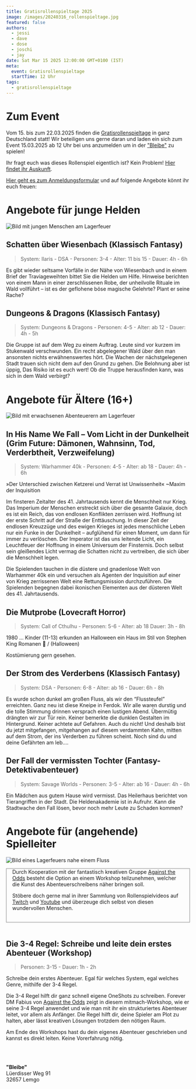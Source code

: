 ```yaml
---
title: Gratisrollenspieltage 2025
image: /images/20240316_rollenspieltage.jpg
featured: false
authors:
  - jessi
  - dave
  - dose
  - joschi
  - jay
date: Sat Mar 15 2025 12:00:00 GMT+0100 (IST)
meta:
  event: Gratisrollenspieltage
  startTime: 12 Uhr
tags:
  - gratisrollenspieltage
---
```


# Zum Event
Vom 15. bis zum 22.03.2025 finden die [Gratisrollenspieltage](https://www.gratisrollenspieltag.de/) in ganz Deutschland statt! Wir beteiligen uns gerne daran und laden ein sich zum Event 15.03.2025 ab 12 Uhr bei uns anzumelden um in der <a href="#bleibe">"Bleibe"</a> zu spielen!

Ihr fragt euch was dieses Rollenspiel eigentlich ist? Kein Problem! [Hier findet ihr Auskunft](https://www.gratisrollenspieltag.de/hilfe-zum-rollenspiel).

[Hier geht es zum Anmeldungsformular](https://docs.google.com/forms/d/1ObtW4qycXQPkwPfpa1dZeI06j39Zz1BGWM5n7Pbgazo/viewform) und auf folgende Angebote könnt ihr euch freuen:

# Angebote für junge Helden

![Bild mit jungen Menschen am Lagerfeuer](/images/20240316_junge_helden.png)

## Schatten über Wiesenbach (Klassisch Fantasy)

> System: Ilaris - DSA - Personen: 3-4 - Alter: 11 bis 15 - Dauer: 4h - 6h

Es gibt wieder seltsame Vorfälle in der Nähe von Wiesenbach und in einem Brief der Traviageweihten bittet Sie die Helden um Hilfe. Hinweise berichten von einem Mann in einer zerschlissenen Robe, der unheilvolle Rituale im Wald vollführt – ist es der geflohene böse magische Gelehrte? Plant er seine Rache?


## Dungeons & Dragons (Klassisch Fantasy)

> System: Dungeons & Dragons - Personen: 4-5 - Alter: ab 12 - Dauer: 4h - 5h

Die Gruppe ist auf dem Weg zu einem Auftrag. Leute sind vor kurzem im Stukenwald verschwunden. Ein recht abgelegener Wald über den man ansonsten nichts erwähnenswertes hört. Die Wachen der nächstgelegenen Stadt trauen sich nicht dem auf den Grund zu gehen. Die Belohnung aber ist üppig, Das Risiko ist es euch wert!
Ob die Truppe herausfinden kann, was sich in dem Wald verbirgt?


# Angebote für Ältere (16+)

![Bild mit erwachsenen Abenteuerern am Lagerfeuer](/images/20240316_recken.png)

## In His Name We Fall – Vom Licht in der Dunkelheit (Grim Future: Dämonen, Wahnsinn, Tod, Verderbtheit, Verzweifelung)

> System: Warhammer 40k - Personen: 4-5 - Alter: ab 18 - Dauer: 4h - 6h

»Der Unterschied zwischen Ketzerei und Verrat ist Unwissenheit« ~Maxim der Inquisition

Im finsteren Zeitalter des 41. Jahrtausends kennt die Menschheit nur Krieg. Das Imperium der Menschen erstreckt sich über die gesamte Galaxie, doch es ist ein Reich, das von endlosen Konflikten zerrissen wird. Hoffnung ist der erste Schritt auf der Straße der Enttäuschung. In dieser Zeit der endlosen Kreuzzüge und des ewigen Krieges ist jedes menschliche Leben nur ein Funke in der Dunkelheit – aufglühend für einen Moment, um dann für immer zu verlöschen. Der Imperator ist das uns leitende Licht, ein Leuchtfeuer der Hoffnung in einem Universum der Finsternis. Doch selbst sein gleißendes Licht vermag die Schatten nicht zu vertreiben, die sich über die Menschheit legen.

Die Spielenden tauchen in die düstere und gnadenlose Welt von Warhammer 40k ein und versuchen als Agenten der Inquisition auf einer von Krieg zerrissenen Welt eine Rettungsmission durchzuführen. Die Spielenden begegnen dabei ikonischen Elementen aus der düsteren Welt des 41. Jahrtausends.


## Die Mutprobe (Lovecraft Horror)

> System: Call of Cthulhu - Personen: 5-6 - Alter: ab 18 Dauer: 3h - 8h

1980 … Kinder (11-13) erkunden an Halloween ein Haus im Stil von Stephen King Romanen 🙂 / (Halloween)  

Kostümierung gern gesehen.


## Der Strom des Verderbens (Klassisch Fantasy)

> System: DSA - Personen: 6-8 - Alter: ab 16 - Dauer: 6h - 8h

Es wurde schon dunkel am großen Fluss, als wir den “Flussteufel” erreichten. Ganz neu ist diese Kneipe in Ferdok. Wir alle waren durstig und die tolle Stimmung drinnen versprach einen lustigen Abend. Übermütig drängten wir zur Tür rein. Keiner bemerkte die dunklen Gestalten im Hintergrund. Keiner achtete auf Gefahren. Auch du nicht! Und deshalb bist du jetzt mitgefangen, mitgehangen auf diesem verdammten Kahn, mitten auf dem Strom, der ins Verderben zu führen scheint. Noch sind du und deine Gefährten am leb….


## Der Fall der vermissten Tochter (Fantasy-Detektivabenteuer)

> System: Savage Worlds - Personen: 3-5 - Alter: ab 16 - Dauer: 4h - 6h

Ein Mädchen aus gutem Hause wird vermisst. Das Heilerhaus berichtet von Tierangriffen in der Stadt. Die Heldenakademie ist in Aufruhr. Kann die Stadtwache den Fall lösen, bevor noch mehr Leute zu Schaden kommen?



# Angebote für (angehende) Spielleiter

![Bild eines Lagerfeuers nahe einem Fluss](/images/20240316_streamers.png)

<div style="border: 1px solid grey; padding: 0 1rem 1rem 1rem;">
Durch Kooperation mit der fantastisch kreativen Gruppe <a href="https://againsttheodds.de/">Against the Odds</a> besteht die Option an einem Workshop teilzunehmen, welcher die Kunst des Abenteuerschreibens näher bringen soll.

Stöbere doch gerne mal in ihrer Sammlung von Rollenspielvideos auf <a href="https://www.twitch.tv/AgainsttheOddsDE/videos">Twitch</a> und <a href="https://www.youtube.com/@AgainsttheOddsDE/videos">Youtube</a> und überzeuge dich selbst von diesen wundervollen Menschen.
</div>

<br>

## Die 3-4 Regel: Schreibe und leite dein erstes Abenteuer (Workshop)

> Personen: 3-15 - Dauer: 1h - 2h

Schreibe dein erstes Abenteuer. Egal für welches System, egal welches Genre, mithilfe der 3-4 Regel.

Die 3-4 Regel hilft dir ganz schnell eigene OneShots zu schreiben. Forever DM Fabius von <a href="https://againsttheodds.de/">Against the Odds</a> zeigt in diesem mitmach-Workshop, wie er seine 3-4 Regel anwendet und wie man mit ihr ein strukturiertes Abenteuer leitet, vor allem als Anfänger. Die Regel hilft dir, deine Spieler am Plot zu halten, aber lässt kreativen Lösungen trotzdem den nötigen Raum.

Am Ende des Workshops hast du dein eigenes Abenteuer geschrieben und kannst es direkt leiten. Keine Vorerfahrung nötig.



<p id="bleibe">
  <br>
  <br>

  <strong>"Bleibe"</strong><br>
  Lüerdisser Weg 91<br>
  32657 Lemgo
</p>
